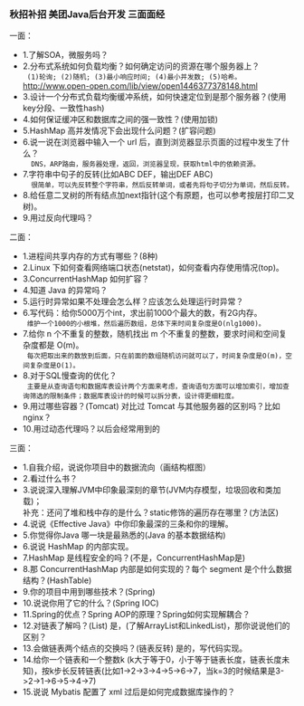 ### 秋招补招 美团Java后台开发 三面面经 ###

一面：
* 1.了解SOA，微服务吗？
* 2.分布式系统如何负载均衡？如何确定访问的资源在哪个服务器上？       
`  (1)轮询; (2)随机; (3)最小响应时间; (4)最小并发数; (5)哈希。 `        
  <http://www.open-open.com/lib/view/open1446377378148.html>
* 3.设计一个分布式负载均衡缓冲系统，如何快速定位到是那个服务器？(使用key分段、一致性hash)
* 4.如何保证缓冲区和数据库之间的强一致性？(使用加锁)
* 5.HashMap 高并发情况下会出现什么问题？(扩容问题)
* 6.说一说在浏览器中输入一个 url 后，直到浏览器显示页面的过程中发生了什么？           
`   DNS，ARP路由，服务器处理，返回，浏览器呈现，获取html中的依赖资源。 `
* 7.字符串中句子的反转(比如ABC DEF，输出DEF ABC)               
`   很简单，可以先反转整个字符串，然后反转单词，或者先将句子切分为单词，然后反转。 `
* 8.给任意二叉树的所有结点加next指针(这个有原题，也可以参考按层打印二叉树)。
* 9.用过反向代理吗？

二面：
* 1.进程间共享内存的方式有哪些？(8种)
* 2.Linux 下如何查看网络端口状态(netstat)，如何查看内存使用情况(top)。
* 3.ConcurrentHashMap 如何扩容？
* 4.知道 Java 的异常吗？
* 5.运行时异常如果不处理会怎么样？应该怎么处理运行时异常？
* 6.写代码：给你5000万个int，求出前1000个最大的数，有2G内存。       
`  维护一个1000的小根堆，然后遍历数组，总体下来时间复杂度是O(nlg1000)。 `
* 7.给你 n 个不重复的整数，随机找出 m 个不重复的整数，要求时间和空间复杂度都是 O(m)。        
`  每次把取出来的数放到后面，只在前面的数组随机访问就可以了，时间复杂度是O(m)，空间复杂度是O(1)。 `
* 8.对于SQL慢查询的优化？        
`  主要是从查询语句和数据库表设计两个方面来考虑，查询语句方面可以增加索引，增加查询筛选的限制条件；数据库表设计的时候可以拆分表，设计得更细粒度。 `
* 9.用过哪些容器？(Tomcat) 对比过 Tomcat 与其他服务器的区别吗？比如 nginx？
* 10.用过动态代理吗？以后会经常用到的

三面：
* 1.自我介绍，说说你项目中的数据流向（画结构框图）
* 2.看过什么书？
* 3.说说深入理解JVM中印象最深刻的章节(JVM内存模型，垃圾回收和类加载)；        
   补充：还问了堆和栈中存的是什么？static修饰的遍历存在哪里？(方法区)
* 4.说说《Effective Java》中你印象最深的三条和你的理解。
* 5.你觉得你Java 哪一块是最熟悉的(Java 的基本数据结构)
* 6.说说 HashMap 的内部实现。
* 7.HashMap 是线程安全的吗？(不是，ConcurrentHashMap是)
* 8.那 ConcurrentHashMap 内部是如何实现的？每个 segment 是个什么数据结构？(HashTable)
* 9.你的项目中用到哪些技术？(Spring)
* 10.说说你用了它的什么？(Spring IOC)
* 11.Spring的优点？Spring AOP的原理？Spring如何实现解耦合？
* 12.对链表了解吗？(List) 是，(了解ArrayList和LinkedList)，那你说说他们的区别？
* 13.会做链表两个结点的交换吗？(链表反转) 是的，写代码实现。
* 14.给你一个链表和一个整数k (k大于等于0，小于等于链表长度，链表长度未知)，按k步长反转链表(比如1->2->3->4->5->6->7，当k=3的时候结果是3->2->1->6->5->4->7)
* 15.说说 Mybatis 配置了 xml 过后是如何完成数据库操作的？
